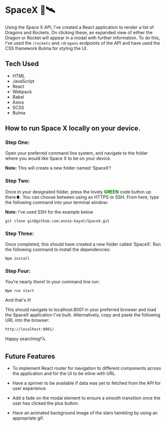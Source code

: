# SpaceX 🚀🛰
Using the Space X API, I’ve created a React application to render a list of Dragons and Rockets. On clicking these, an expanded view of either the Dragon or Rocket will appear in a modal with further information. To do this, I’ve used the `/rockets` and `/dragons` endpoints of the API and have used the CSS framework Bulma for styling the UI.

## Tech Used

- HTML
- JavaScript
- React
- Webpack 
- Babel 
- Axios
- SCSS
- Bulma 

## How to run Space X locally on your device. 

  ### Step One: 

  Open your preferred command line system, and navigate to the folder where you would like Space X to be on your device. 
  
  **Note:** This will create a new folder named ‘SpaceX’!  

  ### Step Two: 

  Once in your designated folder, press the lovely <span style='color:green'>**GREEN**</span> code button up there⬆️. You can choose between using an HTTPS or SSH. From here, type the following command into your terminal window: 

  **Note:** I’ve used SSH for the example below

    git clone git@github.com:annie-kayal/SpaceX.git

  ### Step Three: 

  Once completed, this should have created a new folder called ‘SpaceX’. Run the following command to install the dependencies: 

    Npm install 

  ### Step Four: 

  You’re nearly there! In your command line run: 

    Npm run start 

And that's it! 

This should navigate to localhost:8001 in your preferred browser and load the SpaceX application I've built. Alternatively, copy and paste the following URL into the browser:

    http://localhost:8001/

Happy searching!🔍

## Future Features

- To implement React router for navigation to different components across the application and for the UI to be inline with URL.

- Have a spinner to be available if data was yet to fetched from the API for user experience.

- Add a fade on the modal element to ensure a smooth transition once the user has clicked the plus button. 

- Have an animated background image of the stars twinkling by using an appropriate gif.  


